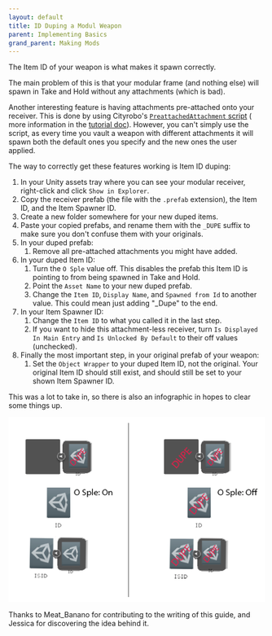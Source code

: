 ```yaml
---
layout: default
title: ID Duping a Modul Weapon
parent: Implementing Basics
grand_parent: Making Mods
---
```


The Item ID of your weapon is what makes it spawn correctly.

The main problem of this is that your modular frame (and nothing else) will spawn in Take and Hold without any
attachments (which is bad).

Another interesting feature is having attachments pre-attached onto your receiver. This is done by using
Cityrobo's [`PreattachedAttachment` script](https://github.com/cityrobo/H3VR_Mods/blob/master/PreattachedAttachment/PreattachedAttachment.cs) (
more information in the [tutorial doc](../pre-attached_attachments.md)). However, you can't simply use the script, as
every time you vault a weapon with different attachments it will spawn both the default ones you specify and the new
ones the user applied.

The way to correctly get these features working is Item ID duping:

1. In your Unity assets tray where you can see your modular receiver, right-click and click `Show in Explorer`.
2. Copy the receiver prefab (the file with the `.prefab` extension), the Item ID, and the Item Spawner ID.
3. Create a new folder somewhere for your new duped items.
4. Paste your copied prefabs, and rename them with the `_DUPE` suffix to make sure you don't confuse them with your
   originals.
5. In your duped prefab:
    1. Remove all pre-attached attachments you might have added.
6. In your duped Item ID:
    1. Turn the `O Sple` value off. This disables the prefab this Item ID is pointing to from being spawned in Take and
       Hold.
    2. Point the `Asset Name` to your new duped prefab.
    3. Change the `Item ID`, `Display Name`, and `Spawned from Id` to another value. This could mean just adding "_Dupe"
       to the end.
7. In your Item Spawner ID:
    1. Change the `Item ID` to what you called it in the last step.
    2. If you want to hide this attachment-less receiver, turn `Is Displayed In Main Entry` and `Is Unlocked By Default`
       to their off values (unchecked).
8. Finally the most important step, in your original prefab of your weapon:
    1. Set the `Object Wrapper` to your duped Item ID, not the original. Your original Item ID should still exist, and
       should still be set to your shown Item Spawner ID.

This was a lot to take in, so there is also an infographic in hopes to clear some things up.

![info](images/UnityEditor/id_duping_infographic.png)

Thanks to Meat_Banano for contributing to the writing of this guide, and Jessica for discovering the idea behind it.
